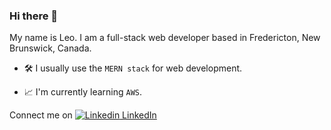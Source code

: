 ### Hi there 👋

<!--
**low-earth-orbit/low-earth-orbit** is a ✨ _special_ ✨ repository because its `README.md` (this file) appears on your GitHub profile.

Here are some ideas to get you started:

- 🔭 I’m currently working on ...
- 🌱 I’m currently learning ...
- 👯 I’m looking to collaborate on ...
- 🤔 I’m looking for help with ...
- 💬 Ask me about ...
- 📫 How to reach me: ...
- 😄 Pronouns: ...
- ⚡ Fun fact: ...
-->

My name is Leo. I am a full-stack web developer based in Fredericton, New Brunswick, Canada.

- 🛠️ I usually use the `MERN stack` for web development.

- 📈 I'm currently learning `AWS`.

Connect me on [![Linkedin](https://i.stack.imgur.com/gVE0j.png) LinkedIn](https://www.linkedin.com/in/leo-hong)
